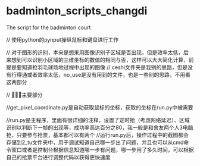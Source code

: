 # badminton_scripts_changdi
The script for the badminton court

// 使用python的pynput操纵鼠标和键盘进行工作

// 对于图形的识别，本来是想采用图像识别子区域是否出现，但是效率太低，后来想到可以识别小区域的三维坐标的数值的相同与否，这样可以大大简化计算，前提是要知道抢羽毛球场地过程中出现的图像
// ceshi文件夹是我别的思路，但是没有行得通或者效率太低，no_use是没有用到的文件，也是一些别的思路，不用看这两部分


// 🔺🔺🔺主要部分

//get_pixel_coordinate.py是自动获取鼠标的坐标，获取的坐标在run.py中被需要

//run.py是主程序，里面有很详细的注释，设置了定时抢（考虑网络延迟）、区域识别以判断下一帧的出现等，成功率高达百分之80，我一般是和舍友两个人3电脑抢，只要参与抢票，基本都可以有两个
//运行run.py后，操作过程中的截图都会存储到2_tu文件夹中，用于调试知道自己哪一步出了问题，并且也可以从cmd命令窗口或者是控制台根据信息知道哪一步有问题，哪一步用了多久时间，可以根据自己的抢票平台进行调整代码以获得更快速度
